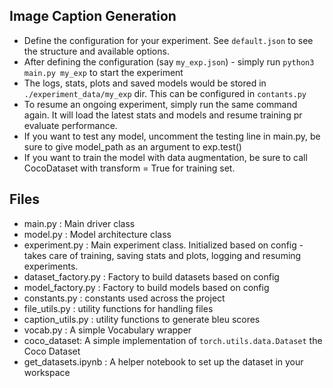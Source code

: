 Image Caption Generation
-----

* Define the configuration for your experiment. See `default.json` to see the structure and available options. 
* After defining the configuration (say `my_exp.json`) - simply run `python3 main.py my_exp` to start the experiment
* The logs, stats, plots and saved models would be stored in `./experiment_data/my_exp` dir. This can be configured in `contants.py`
* To resume an ongoing experiment, simply run the same command again. It will load the latest stats and models and resume training 
pr evaluate performance.
* If you want to test any model, uncomment the testing line in main.py, be sure to give model_path as an argument to exp.test()
* If you want to train the model with data augmentation, be sure to call CocoDataset with transform = True for training set.

Files
-----
- main.py : Main driver class
- model.py : Model architecture class
- experiment.py : Main experiment class. Initialized based on config - takes care of training, saving stats and plots, logging 
and resuming experiments.
- dataset_factory.py : Factory to build datasets based on config
- model_factory.py : Factory to build models based on config
- constants.py : constants used across the project
- file_utils.py : utility functions for handling files 
- caption_utils.py : utility functions to generate bleu scores
- vocab.py : A simple Vocabulary wrapper
- coco_dataset: A simple implementation of `torch.utils.data.Dataset` the Coco Dataset
- get_datasets.ipynb : A helper notebook to set up the dataset in your workspace
